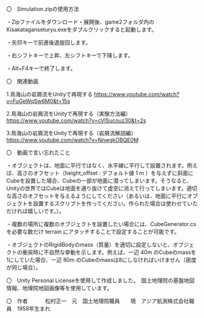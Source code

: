 
〇　Simulation.zipの使用方法

・Zipファイルをダウンロード・展開後、game2フォルダ内のKisakataganseturyu.exeをダブルクリックすると起動します。

・矢印キーで前進後退旋回します。

・右シフトキーで上昇、左シフトキーで下降します。

・Alt+F4キーで終了します。



〇　関連動画

1.鳥海山の岩屑流をUnityで再現する
https://www.youtube.com/watch?v=FuGeWqSw6M0&t=15s

2.鳥海山の岩屑流をUnityで再現する（実験方法編）
https://www.youtube.com/watch?v=cVISucouz30&t=2s

3.鳥海山の岩屑流をUnityで再現する（岩屑流解説編）
https://www.youtube.com/watch?v=NnwgkOBQE0M


〇　動画で言い忘れたこと

・オブジェクトは、地面に平行ではなく、水平線に平行して設置されます。例えば、高さのオフセット（height_offset : デフォルト値 1 m ）を与えずに斜面にCubeを設置した場合、Cubeの一部が地面に潜ってしまいます。そうなると、Unityの世界ではCubeは地面を通り抜けて虚空に消えて行ってしまいます。適切な高さのオフセットを与えるようにしてください（あるいは、地面に平行にオブジェクトを設置するスクリプトを作ってください。作られた場合は使わせていただければ嬉しいです。）。

・複数の場所に複数のオブジェクトを設置したい場合には、CubeGenerator.csを必要な数だけ terrain にアタッチすることで設定することが可能です。

・オブジェクトのRigidBodyのmass（質量）を適切に設定しないと、オブジェクトの衝突時に不自然な挙動を示します。例えば、一辺 40m のCubeのmassを1にしていた場合、一辺 80m のCubeのmassは8にしなければいけません（密度が同じ場合）。


〇　Unity Personal Licenseを使用して作成しました。　国土地理院の基盤地図情報、地理院地図画像等を使用しています。


〇　作者
 　　　松村正一　元　国土地理院職員　　現　アジア航測株式会社職員　1958年生まれ
